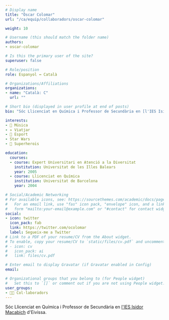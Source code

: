 ```yaml
---
# Display name
title: "Òscar Colomar"
url: "/ca/equip/collaboradors/oscar-colomar"

weight: 10

# Username (this should match the folder name)
authors:
- oscar-colomar

# Is this the primary user of the site?
superuser: false

# Role/position
role: Espanyol ↔️ Català

# Organizations/Affiliations
organizations:
- name: "Català: C"
  url: ""

# Short bio (displayed in user profile at end of posts)
bio: "Sóc Llicenciat en Química i Professor de Secundària en [l'IES Isidor Macabich](http://iesisidormacabich.es/) d'Eivissa."

interests:
- 🎸 Música
- ✈️ Viatjar
- 🏃 Esport
- Star Wars 
- 🦸 Superherois

education:
  courses:
  - course: Expert Universitari en Atenció a la Diversitat
    institution: Universitat de les Illes Balears
    year: 2005
  - course: Llicenciat en Química
    institution: Universitat de Barcelona
    year: 2004

# Social/Academic Networking
# For available icons, see: https://sourcethemes.com/academic/docs/page-builder/#icons
#   For an email link, use "fas" icon pack, "envelope" icon, and a link in the
#   form "mailto:your-email@example.com" or "#contact" for contact widget.
social:
- icon: twitter
  icon_pack: fab
  link: https://twitter.com/ocolomar
  label: Segueix-me a Twitter
# Link to a PDF of your resume/CV from the About widget.
# To enable, copy your resume/CV to `static/files/cv.pdf` and uncomment the lines below.
# - icon: cv
#   icon_pack: ai
#   link: files/cv.pdf

# Enter email to display Gravatar (if Gravatar enabled in Config)
email:

# Organizational groups that you belong to (for People widget)
#   Set this to `[]` or comment out if you are not using People widget.
user_groups:
- 🙌🏼 Col·laboradors
---
```


Sóc Llicenciat en Química i Professor de Secundària en [l'IES Isidor Macabich](http://iesisidormacabich.es/) d'Eivissa.